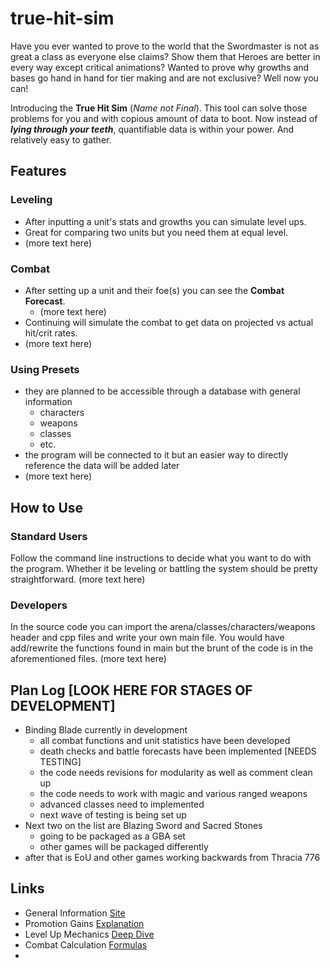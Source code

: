 # true-hit-sim
Have you ever wanted to prove to the world that the Swordmaster is not as great a class as everyone else claims? Show them that Heroes are better in every way except critical animations? Wanted to prove why growths and bases go hand in hand for tier making and are not exclusive? Well now you can! 

Introducing the **True Hit Sim** (*Name not Final*). This tool can solve those problems for you and with copious amount of data to boot. Now instead of ***lying through your teeth***, quantifiable data is within your power. And relatively easy to gather.

## Features
### Leveling
+ After inputting a unit's stats and growths you can simulate level ups.
+ Great for comparing two units but you need them at equal level.
+ (more text here)

### Combat
+ After setting up a unit and their foe(s) you can see the **Combat Forecast**.
  + (more text here)
+ Continuing will simulate the combat to get data on projected vs actual hit/crit rates.
+ (more text here)

### Using Presets
+ they are planned to be accessible through a database with general information
  + characters
  + weapons
  + classes
  + etc.
+ the program will be connected to it but an easier way to directly reference the data will be added later
+ (more text here)

## How to Use
### Standard Users
Follow the command line instructions to decide what you want to do with the program.
Whether it be leveling or battling the system should be pretty straightforward. (more text here)

### Developers
In the source code you can import the arena/classes/characters/weapons header and cpp files and write your own main file.
You would have add/rewrite the functions found in main but the brunt of the code is in the aforementioned files. (more text here)

## Plan Log [LOOK HERE FOR STAGES OF DEVELOPMENT]
+ Binding Blade currently in development
  + all combat functions and unit statistics have been developed
  + death checks and battle forecasts have been implemented [NEEDS TESTING]
  + the code needs revisions for modularity as well as comment clean up
  + the code needs to work with magic and various ranged weapons
  + advanced classes need to implemented
  + next wave of testing is being set up
+ Next two on the list are Blazing Sword and Sacred Stones
  + going to be packaged as a GBA set
  + other games will be packaged differently 
+ after that is EoU and other games working backwards from Thracia 776

## Links
+ General Information [Site](https://serenesforest.net/)
+ Promotion Gains [Explanation](https://www.reddit.com/r/fireemblem/comments/12owf4o/the_history_of_promotion_bonuses_across_the_series/)
+ Level Up Mechanics [Deep Dive](https://forums.serenesforest.net/index.php?/topic/91108-a-deep-dive-into-level-up-mechanics/)
+ Combat Calculation [Formulas](https://serenesforest.net/binding-blade/miscellaneous/calculations/)
+ 
